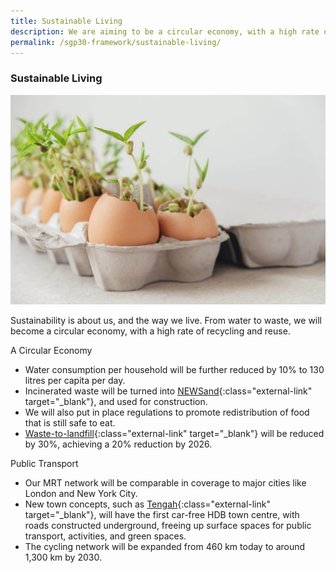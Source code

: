 ```yaml
---
title: Sustainable Living
description: We are aiming to be a circular economy, with a high rate of recycling and reuse. From recycling food to NEWSand, learn how the Singapore Green Plan 2030 will help us become a circular economy. 
permalink: /sgp30-framework/sustainable-living/
---
```


### Sustainable Living

![Sustainable Living](/images/framework/framework_sustainableliving.jpg)

Sustainability is about us, and the way we live. From water to waste, we will become a circular economy, with a high rate of recycling and reuse. 

A Circular Economy
- Water consumption per household will be further reduced by 10% to 130 litres per capita per day.
- Incinerated waste will be turned into [NEWSand](https://www.nea.gov.sg/media/news/news/index/newsand-a-key-to-closing-singapore-waste-loop){:class="external-link" target="_blank"}, and used for construction.
- We will also put in place regulations to promote redistribution of food that is still safe to eat.
- [Waste-to-landfill](https://www.towardszerowaste.sg/zero-waste-nation/){:class="external-link" target="_blank"} will be reduced by 30%, achieving a 20% reduction by 2026.

Public Transport
- Our MRT network will be comparable in coverage to major cities like London and New York City.
- New town concepts, such as [Tengah](https://www.hdb.gov.sg/cs/infoweb/about-us/history/hdb-towns-your-home/tengah){:class="external-link" target="_blank"}, will have the first car-free HDB town centre, with roads constructed underground, freeing up surface spaces for public transport, activities, and green spaces.
- The cycling network will be expanded from 460 km today to around 1,300 km by 2030.
